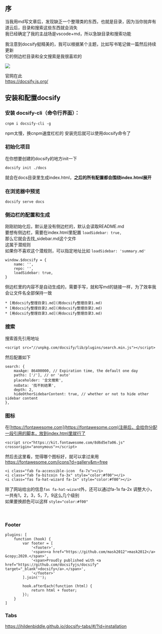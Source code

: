 ## 序
当我用md写文章后，发现缺乏一个整理类的东西，也就是目录，因为当你抛弃有道云后，目录和搜索这些东西就会消失  
我已经确定了我的主战场是vscode+md，所以急缺目录和搜索功能  

我注意到docsify挺精美的，我可以根据某个主题，比如写书笔记做一篇然后持续更新  
它的侧边栏目录和全文搜索是我很喜欢的  

![](https://cdn.jsdelivr.net/gh/mask2012/imgBed/newToDocsify20200115144651.png)



官网在此  
https://docsify.js.org/


## 安装和配置docsify

### 安装 docsify-cli（命令行界面）：  
```
cnpm i docsify-cli -g
```  
npm太慢，换cnpm速度杠杠的
安装完后就可以使用docsify命令了



### 初始化项目
在你想要创建的docsify的地方init一下
```
docsify init ./docs
```
就会在docs目录里生成index.html，**之后的所有配置都会围绕index.html展开**

### 在浏览器中预览
```
docsify serve docs
```


### 侧边栏的配置和生成
刚刚初始化后，默认是没有侧边栏的，默认会读取README.md   
要想有侧边栏，需要在index.html里配置 ```loadSidebar: true,```  
那么它就会去找_sidebar.md这个文件  
这属于潜规则  
如果你不喜欢这个潜规则，可以指定地址比如 ```loadSidebar: 'summary.md'``` 
```
window.$docsify = {
    name: '',
    repo: '',
    loadSidebar: true,
}
```

侧边栏里的内容不是自动生成的，需要手写，就和写md的链接一样，为了效率我会让文件名全部保持一致
```
* [用docsify整理目录1.md](用docsify整理目录1.md)
* [用docsify整理目录2.md](用docsify整理目录2.md)
* [用docsify整理目录3.md](用docsify整理目录3.md)
```

### 搜索
搜索首先引用地址
```
<script src="//unpkg.com/docsify/lib/plugins/search.min.js"></script>
```
然后配置如下
```
search: {
    maxAge: 86400000, // Expiration time, the default one day
    paths: ['/'], // or 'auto'
    placeholder: '全文搜索',
    noData: '找不到结果',
    depth: 2,
    hideOtherSidebarContent: true, // whether or not to hide other sidebar content
},
```


### 图标
在[https://fontawesome.com](https://fontawesome.com)注册后，会给你分配一段引用的脚本，放到index.html里就行了
```
<script src="https://kit.fontawesome.com/8d6d5e7a06.js" crossorigin="anonymous"></script>
```

然后去这里看，觉得哪个图标好，就可以拿过来用  
https://fontawesome.com/icons?d=gallery&m=free  
```
<i class="fab fa-accessible-icon  fa-7x"></i>  
<i class="fab fa-bitcoin fa-3x" style="color:#f00"></i>  
<i class="fas fa-hat-wizard fa-1x" style="color:#f00"></i> 
```
除了网站给出的信息`fas fa-hat-wizard`外，还可以通过fa-1x fa-2x 调整大小，一共有1，2，3，5，7，9这么几个级别  
如果要换颜色可以这样  `style="color:#f00"`  
<i class="fab fa-accessible-icon  fa-7x"></i>  
<i class="fab fa-bitcoin fa-3x" style="color:#097912"></i>  
<i class="fas fa-hat-wizard fa-1x" style="color:#520970"></i>  

### Footer
```
plugins: [
    function (hook) {
        var footer = [
            '<footer>',
            '<span><a href="https://github.com/mask2012">mask2012</a> &copy;2020.</span>',
            '<span>Proudly published with <a href="https://github.com/docsifyjs/docsify" target="_blank">docsify</a>.</span>',
            '</footer>'
        ].join('');

        hook.afterEach(function (html) {
            return html + footer;
        });
    }
]
```


### Tabs
https://jhildenbiddle.github.io/docsify-tabs/#/?id=installation

















